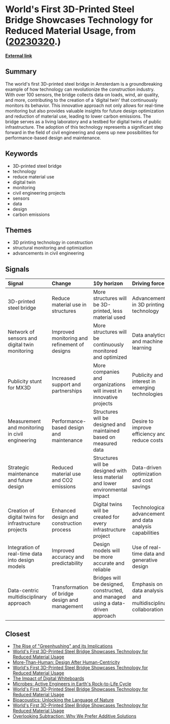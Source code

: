 # __World's First 3D-Printed Steel Bridge Showcases Technology for Reduced Material Usage__, from ([20230320](https://kghosh.substack.com/p/20230320).)

__[External link](https://www.ingenia.org.uk/ingenia/issue-94/3d-printing-a-bridge-with-a-twin)__



## Summary

The world's first 3D-printed steel bridge in Amsterdam is a groundbreaking example of how technology can revolutionize the construction industry. With over 100 sensors, the bridge collects data on loads, wind, air quality, and more, contributing to the creation of a 'digital twin' that continuously monitors its behavior. This innovative approach not only allows for real-time monitoring but also provides valuable insights for future design optimization and reduction of material use, leading to lower carbon emissions. The bridge serves as a living laboratory and a testbed for digital twins of public infrastructure. The adoption of this technology represents a significant step forward in the field of civil engineering and opens up new possibilities for performance-based design and maintenance.

## Keywords

* 3D-printed steel bridge
* technology
* reduce material use
* digital twin
* monitoring
* civil engineering projects
* sensors
* data
* design
* carbon emissions

## Themes

* 3D printing technology in construction
* structural monitoring and optimization
* advancements in civil engineering

## Signals

| Signal                                                | Change                                         | 10y horizon                                                                     | Driving force                                                 |
|:------------------------------------------------------|:-----------------------------------------------|:--------------------------------------------------------------------------------|:--------------------------------------------------------------|
| 3D-printed steel bridge                               | Reduce material use in structures              | More structures will be 3D-printed, less material used                          | Advancements in 3D printing technology                        |
| Network of sensors and digital twin monitoring        | Improved monitoring and refinement of designs  | More structures will be continuously monitored and optimized                    | Data analytics and machine learning                           |
| Publicity stunt for MX3D                              | Increased support and partnerships             | More companies and organizations will invest in innovative projects             | Publicity and interest in emerging technologies               |
| Measurement and monitoring in civil engineering       | Performance-based design and maintenance       | Structures will be designed and maintained based on measured data               | Desire to improve efficiency and reduce costs                 |
| Strategic maintenance and future design               | Reduced material use and CO2 emissions         | Structures will be designed with less material and lower environmental impact   | Data-driven optimization and cost savings                     |
| Creation of digital twins for infrastructure projects | Enhanced design and construction process       | Digital twins will be created for every infrastructure project                  | Technological advancements and data analysis capabilities     |
| Integration of real-time data into design models      | Improved accuracy and predictability           | Design models will be more accurate and reliable                                | Use of real-time data and generative design                   |
| Data-centric multidisciplinary approach               | Transformation of bridge design and management | Bridges will be designed, constructed, and managed using a data-driven approach | Emphasis on data analysis and multidisciplinary collaboration |

## Closest

* [The Rise of "Greenhushing" and its Implications](a808b73a65a5a8140b4fc5dd5845679b)
* [World's First 3D-Printed Steel Bridge Showcases Technology for Reduced Material Usage](73bdb86789ac19a60022e3bc5bb2b532)
* [More-Than-Human: Design After Human-Centricity](5374f630138505a84bf07f321ed3d05e)
* [World's First 3D-Printed Steel Bridge Showcases Technology for Reduced Material Usage](73bdb86789ac19a60022e3bc5bb2b532)
* [The Impact of Digital Whiteboards](0427292acb53be01ba35b3b5b561cb59)
* [Microbes: Active Engineers in Earth's Rock-to-Life Cycle](8a76baaa6df38b98c48c0635d103a5a0)
* [World's First 3D-Printed Steel Bridge Showcases Technology for Reduced Material Usage](73bdb86789ac19a60022e3bc5bb2b532)
* [Bioacoustics: Unlocking the Language of Nature](db2690cf7530366ddf6f9606b830f782)
* [World's First 3D-Printed Steel Bridge Showcases Technology for Reduced Material Usage](73bdb86789ac19a60022e3bc5bb2b532)
* [Overlooking Subtraction: Why We Prefer Additive Solutions](2e40e579c2cb2d331026efcbcd98daed)
